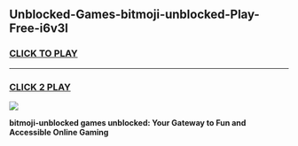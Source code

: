 
## Unblocked-Games-bitmoji-unblocked-Play-Free-i6v3l
<h3>
<a href="https://premium76.site?title=bitmoji-unblocked&ref=18A1">CLICK TO PLAY</a></h3>
<hr>

<h3>
<a href="https://premium76.site?title=bitmoji-unblocked&ref=18A1">CLICK 2 PLAY</a>
  
</h3>

<a href="https://premium76.site?title=bitmoji-unblocked&ref=18A1"><img src="https://clearcache.store/games.png"></a>


**bitmoji-unblocked games unblocked: Your Gateway to Fun and Accessible Online Gaming**
